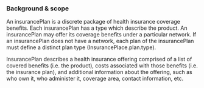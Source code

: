 ### Background & scope
An insurancePlan is a discrete package of health insurance coverage benefits. Each insurancePlan has a type which describe the product. An insurancePlan may offer its coverage benefits under a particular network. If an insurancePlan does not have a network, each plan of the insurancePlan must define a distinct plan type (InsurancePlace.plan.type). 

InsurancePlan describes a health insurance offering comprised of a list of covered benefits (i.e. the product), costs associated with those benefits (i.e. the insurance plan), and additional information about the offering, such as who own it, who administer it, coverage area, contact information, etc. 
